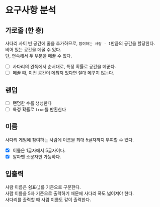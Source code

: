 # 요구사항 분석

## 가로줄 (한 층)

사다리 사이 빈 공간에 줄을 추가하므로, `참여하는 사람 - 1`만큼의 공간을 할당한다.  
비어 있는 공간을 메꿀 수 있다.  
단, 연속해서 두 부분을 메꿀 수 없다.

- [ ] 사다리의 왼쪽에서 순서대로, 특정 확률로 공간을 메꾼다.
- [ ] 메꿀 때, 이전 공간이 메꿔져 있다면 절대 메꾸지 않는다.

## 랜덤

- [ ] 랜덤한 수를 생성한다
- [ ] 특정 확률로 `true`를 반환한다

## 이름

사다리 게임에 참여하는 사람에 이름을 최대 5글자까지 부여할 수 있다.

- [x] 이름은 1글자에서 5글자이다.
- [x] 알파벳 소문자만 가능하다.

## 입출력

사람 이름은 쉼표(,)를 기준으로 구분한다.  
사람 이름을 5자 기준으로 출력하기 때문에 사다리 폭도 넓어져야 한다.  
사다리를 출력할 때 사람 이름도 같이 출력한다. 
